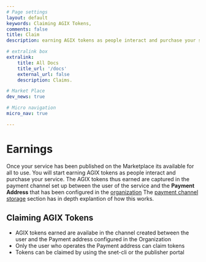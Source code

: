 ```yaml
---
# Page settings
layout: default
keywords: Claiming AGIX Tokens, 
comments: false
title: Claim
description: earning AGIX tokens as people interact and purchase your service

# extralink box
extralink:
    title: All Docs
    title_url: '/docs'
    external_url: false
    description: Claims.

# Market Place
dev_news: true

# Micro navigation
micro_nav: true

---
```


# Earnings
Once your service has been published on the Marketplace its available for all to use. You will start earning AGIX tokens as people interact and purchase your service. The AGIX tokens thus earned are captured in the payment channel set up between the user of the service and the **Payment Address** that has been configured in the <a href="https://dev.singularitynet.io/docs/ai-developers/organization-setup/" target="_blank">organization</a>
The <a href="https://dev.singularitynet.io/docs/ai-developers/daemon-channel-storage/" target="_blank">payment channel storage</a> section has in depth explantion of how this works.

## Claiming AGIX Tokens
* AGIX tokens earned are availabe in the channel created between the user and the Payment address configured in the Organization
* Only the user who operates the Payment address can claim tokens
* Tokens can be claimed by using the snet-cli or the publisher portal
